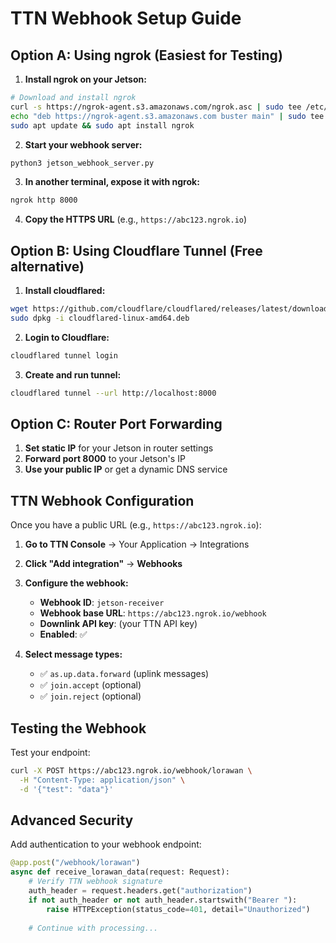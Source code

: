 # TTN Webhook Setup Guide

## Option A: Using ngrok (Easiest for Testing)

1. **Install ngrok on your Jetson:**
```bash
# Download and install ngrok
curl -s https://ngrok-agent.s3.amazonaws.com/ngrok.asc | sudo tee /etc/apt/trusted.gpg.d/ngrok.asc >/dev/null
echo "deb https://ngrok-agent.s3.amazonaws.com buster main" | sudo tee /etc/apt/sources.list.d/ngrok.list
sudo apt update && sudo apt install ngrok
```

2. **Start your webhook server:**
```bash
python3 jetson_webhook_server.py
```

3. **In another terminal, expose it with ngrok:**
```bash
ngrok http 8000
```

4. **Copy the HTTPS URL** (e.g., `https://abc123.ngrok.io`)

## Option B: Using Cloudflare Tunnel (Free alternative)

1. **Install cloudflared:**
```bash
wget https://github.com/cloudflare/cloudflared/releases/latest/download/cloudflared-linux-amd64.deb
sudo dpkg -i cloudflared-linux-amd64.deb
```

2. **Login to Cloudflare:**
```bash
cloudflared tunnel login
```

3. **Create and run tunnel:**
```bash
cloudflared tunnel --url http://localhost:8000
```

## Option C: Router Port Forwarding

1. **Set static IP** for your Jetson in router settings
2. **Forward port 8000** to your Jetson's IP
3. **Use your public IP** or get a dynamic DNS service

## TTN Webhook Configuration

Once you have a public URL (e.g., `https://abc123.ngrok.io`):

1. **Go to TTN Console** → Your Application → Integrations
2. **Click "Add integration"** → **Webhooks**
3. **Configure the webhook:**
   - **Webhook ID**: `jetson-receiver`
   - **Webhook base URL**: `https://abc123.ngrok.io/webhook`
   - **Downlink API key**: (your TTN API key)
   - **Enabled**: ✅

4. **Select message types:**
   - ✅ `as.up.data.forward` (uplink messages)
   - ✅ `join.accept` (optional)
   - ✅ `join.reject` (optional)

## Testing the Webhook

Test your endpoint:
```bash
curl -X POST https://abc123.ngrok.io/webhook/lorawan \
  -H "Content-Type: application/json" \
  -d '{"test": "data"}'
```

## Advanced Security

Add authentication to your webhook endpoint:

```python
@app.post("/webhook/lorawan")
async def receive_lorawan_data(request: Request):
    # Verify TTN webhook signature
    auth_header = request.headers.get("authorization")
    if not auth_header or not auth_header.startswith("Bearer "):
        raise HTTPException(status_code=401, detail="Unauthorized")
    
    # Continue with processing...
```



